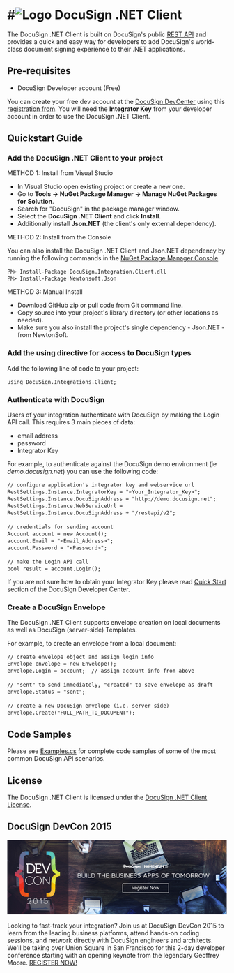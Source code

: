 #![Logo](icon.png)  DocuSign .NET Client
=========================================

The DocuSign .NET Client is built on DocuSign's public [REST API](https://www.docusign.com/p/RESTAPIGuide/RESTAPIGuide.htm) and provides a quick and easy way for developers to add DocuSign's world-class document signing experience to their .NET applications.

Pre-requisites
----------

* DocuSign Developer account (Free)

You can create your free dev account at the [DocuSign DevCenter](https://www.docusign.com/developer-center) using this [registration from](https://www.docusign.com/developer-center/get-started). You will need the **Integrator Key** from your developer account in order to use the DocuSign .NET Client.

Quickstart Guide
----------

### Add the DocuSign .NET Client to your project

METHOD 1:  Install from Visual Studio

* In Visual Studio open existing project or create a new one.
* Go to **Tools -> NuGet Package Manager -> Manage NuGet Packages for Solution**.
* Search for "DocuSign" in the package manager window.
* Select the **DocuSign .NET Client** and click **Install**. 
* Additionally install **Json.NET** (the client's only external dependency).

METHOD 2:  Install from the Console

You can also install the DocuSign .NET Client and Json.NET dependency by running the following commands in the [NuGet Package Manager Console](http://docs.nuget.org/docs/start-here/using-the-package-manager-console)

    PM> Install-Package DocuSign.Integration.Client.dll
    PM> Install-Package Newtonsoft.Json

METHOD 3:  Manual Install

* Download GitHub zip or pull code from Git command line.
* Copy source into your project's library directory (or other locations as needed).
* Make sure you also install the project's single dependency - Json.NET - from NewtonSoft.

### Add the using directive for access to DocuSign types

Add the following line of code to your project:

```
using DocuSign.Integrations.Client;
```

### Authenticate with DocuSign

Users of your integration authenticate with DocuSign by making the Login API call.  This requires 3 main pieces of data: 

* email address
* password
* Integrator Key

For example, to authenticate against the DocuSign demo environment (ie _demo.docusign.net_) you can use the following code:

	// configure application's integrator key and webservice url
	RestSettings.Instance.IntegratorKey = "<Your_Integrator_Key>";
	RestSettings.Instance.DocuSignAddress = "http://demo.docusign.net";
	RestSettings.Instance.WebServiceUrl = RestSettings.Instance.DocuSignAddress + "/restapi/v2";
	
	// credentials for sending account
	Account account = new Account();
	account.Email = "<Email_Address>";
	account.Password = "<Password>";

	// make the Login API call
	bool result = account.Login();

If you are not sure how to obtain your Integrator Key please read [Quick Start](https://www.docusign.com/developer-center/quick-start/first-api-call) section of the DocuSign Developer Center.  

### Create a DocuSign Envelope

The DocuSign .NET Client supports envelope creation on local documents as well as DocuSign (server-side) Templates.

For example, to create an envelope from a local document:

	// create envelope object and assign login info
	Envelope envelope = new Envelope();
	envelope.Login = account;  // assign account info from above

	// "sent" to send immediately, "created" to save envelope as draft
	envelope.Status = "sent";

	// create a new DocuSign envelope (i.e. server side)
	envelope.Create("FULL_PATH_TO_DOCUMENT");

Code Samples
----------

Please see [Examples.cs](Examples.cs) for complete code samples of some of the most common DocuSign API scenarios.


License
----------

The DocuSign .NET Client is licensed under the [DocuSign .NET Client License](LICENSE).


DocuSign DevCon 2015
----------

![Alt text](DevCon.jpg "Optional title")

Looking to fast-track your integration?  Join us at DocuSign DevCon 2015 to learn from the leading business platforms, attend hands-on coding sessions, and network directly with DocuSign engineers and architects.  We'll be taking over Union Square in San Francisco for this 2-day developer conference starting with an opening keynote from the legendary Geoffrey Moore.  [REGISTER NOW!](http://momentum.docusign.com/san-francisco/dev-con/?mc=devcon-github)
